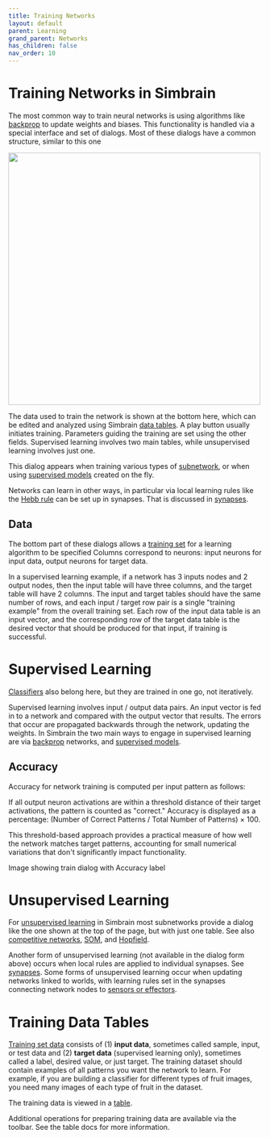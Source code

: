 ```yaml
---
title: Training Networks
layout: default
parent: Learning
grand_parent: Networks
has_children: false
nav_order: 10
---
```


# Training Networks in Simbrain

The most common way to train neural networks is using algorithms like [backprop](https://en.wikipedia.org/wiki/Backpropagation) to update weights and biases. This functionality is handled via a special interface and set of dialogs. Most of these dialogs have a common structure, similar to this one

<img src="/assets/images/trainingDialog.png" style="width:500px;"/>

The data used to train the network is shown at the bottom here, which can be edited and analyzed using Simbrain [data tables](/docs/utilities/tables). A play button usually initiates training. Parameters guiding the training are set using the other fields. Supervised learning involves two main tables, while unsupervised learning involves just one. 

This dialog appears when training various types of [subnetwork](../subnetworks/), or when using [supervised models](supervisedModels) created on the fly. 

Networks can learn in other ways, in particular via local learning rules like the [Hebb rule](https://en.wikipedia.org/wiki/Hebbian_theory) can be set up in synapses. That is discussed in [synapses](../synapses/). 


## Data

The bottom part of these dialogs allows a [training set](https://en.wikipedia.org/wiki/Test_set) for a learning algorithm to be specified Columns correspond to neurons: input neurons for input data, output neurons for target data. 

In a supervised learning example, if a network has 3 inputs nodes and 2 output nodes, then the input table will have three columns, and the target table will have 2 columns. The input and target tables should have the same number of rows, and each input / target row pair is a single "training example" from the overall training set. Each row of the input data table is an input vector, and the corresponding row of the target data table is the desired vector that should be produced for that input, if training is successful.

# Supervised Learning

[Classifiers](../subnetworks/classifier) also belong here, but they are trained in one go, not iteratively.

Supervised learning involves input / output data pairs. An input vector is fed in to a network and compared with the output vector that results. The errors that occur are propagated backwards through the network, updating the weights. In Simbrain the two main ways to engage in supervised learning are via [backprop](../subnetworks/backprop) networks, and [supervised models](supervisedModels).

## Accuracy

Accuracy for network training is computed per input pattern as follows:

If all output neuron activations are within a threshold distance of their target activations, the pattern is counted as "correct." Accuracy is displayed as a percentage: (Number of Correct Patterns / Total Number of Patterns) × 100.

This threshold-based approach provides a practical measure of how well the network matches target patterns, accounting for small numerical variations that don't significantly impact functionality.

<!-- TODO --> Image showing train dialog with Accuracy label

# Unsupervised Learning

For [unsupervised learning](https://en.wikipedia.org/wiki/Unsupervised_learning) in Simbrain most subnetworks provide a dialog like the one shown at the top of the page, but with just one table.  See also [competitive networks](../subnetworks/competitive), [SOM](../subnetworks/selfOrganizingMap), and [Hopfield](../subnetworks/hopfield).

Another form of unsupervised learning (not available in the dialog form above) occurs when local rules are applied to individual synapses. See [synapses](../synapses/). Some forms of unsupervised learning occur when updating networks linked to worlds, with learning rules set in the synapses connecting network nodes to [sensors or effectors](../../worlds/odorworld/entities.html#sensors). 

# Training Data Tables

[Training set data](https://en.wikipedia.org/wiki/Training,_validation,_and_test_data_sets) consists of (1) **input data**, sometimes called sample, input, or test data and (2) **target data** (supervised learning only), sometimes called a label, desired value, or just target. The training dataset should contain examples of all patterns you want the network to learn. For example, if you are building a classifier for different types of fruit images, you need many images of each type of fruit in the dataset.

The training data is viewed in a [table](../../utilities/tables).

Additional operations for preparing training data are available via the toolbar. See the table docs for more information.

